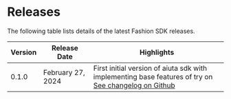 # Releases

The following table lists details of the latest Fashion SDK releases.

| Version | Release Date      | Highlights                                                                                                                                                                 |
|---------|-------------------|----------------------------------------------------------------------------------------------------------------------------------------------------------------------------|
| 0.1.0   | February 27, 2024 | First initial version of aiuta sdk with implementing base features of try on<br/> [See changelog on Github](https://github.com/aiuta-com/android-sdk/releases/tag/0.1.0) |


